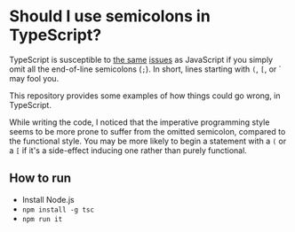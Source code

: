 # Should I use semicolons in TypeScript?

TypeScript is susceptible to [the same](https://standardjs.com/rules.html#semicolons) [issues](https://hackernoon.com/an-open-letter-to-javascript-leaders-regarding-no-semicolons-82cec422d67d) as JavaScript if you simply omit all the end-of-line semicolons (`;`). In short, lines starting with `(`, `[`, or ` may fool you.

This repository provides some examples of how things could go wrong, in TypeScript.

While writing the code, I noticed that the imperative programming style seems to be more prone to suffer from the omitted semicolon, compared to the functional style. You may be more likely to begin a statement with a `(` or a `[` if it's a side-effect inducing one rather than purely functional.

## How to run

* Install Node.js
* `npm install -g tsc`
* `npm run it`
